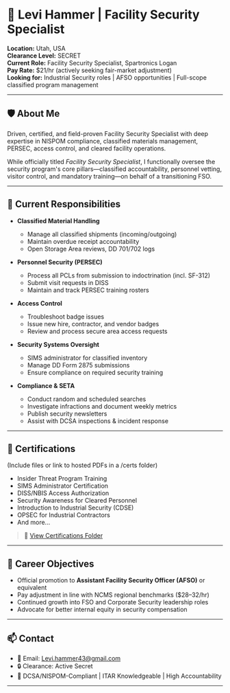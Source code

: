 # 👤 Levi Hammer | Facility Security Specialist

**Location:** Utah, USA  
**Clearance Level:** SECRET  
**Current Role:** Facility Security Specialist, Spartronics Logan  
**Pay Rate:** $21/hr (actively seeking fair-market adjustment)  
**Looking for:** Industrial Security roles | AFSO opportunities | Full-scope classified program management  

---

## 🛡️ About Me

Driven, certified, and field-proven Facility Security Specialist with deep expertise in NISPOM compliance, classified materials management, PERSEC, access control, and cleared facility operations.

While officially titled *Facility Security Specialist*, I functionally oversee the security program's core pillars—classified accountability, personnel vetting, visitor control, and mandatory training—on behalf of a transitioning FSO.

---

## 🧾 Current Responsibilities

- **Classified Material Handling**
  - Manage all classified shipments (incoming/outgoing)
  - Maintain overdue receipt accountability
  - Open Storage Area reviews, DD 701/702 logs

- **Personnel Security (PERSEC)**
  - Process all PCLs from submission to indoctrination (incl. SF-312)
  - Submit visit requests in DISS
  - Maintain and track PERSEC training rosters

- **Access Control**
  - Troubleshoot badge issues
  - Issue new hire, contractor, and vendor badges
  - Review and process secure area access requests

- **Security Systems Oversight**
  - SIMS administrator for classified inventory
  - Manage DD Form 2875 submissions
  - Ensure compliance on required security training

- **Compliance & SETA**
  - Conduct random and scheduled searches
  - Investigate infractions and document weekly metrics
  - Publish security newsletters
  - Assist with DCSA inspections & incident response

---

## 🧾 Certifications

(Include files or link to hosted PDFs in a /certs folder)

- Insider Threat Program Training
- SIMS Administrator Certification
- DISS/NBIS Access Authorization
- Security Awareness for Cleared Personnel
- Introduction to Industrial Security (CDSE)
- OPSEC for Industrial Contractors
- And more...

> 📁 [View Certifications Folder](./certs)

---

## 🎯 Career Objectives

- Official promotion to **Assistant Facility Security Officer (AFSO)** or equivalent
- Pay adjustment in line with NCMS regional benchmarks ($28–32/hr)
- Continued growth into FSO and Corporate Security leadership roles
- Advocate for better internal equity in security compensation

---

## 📫 Contact

- 📧 Email: Levi.hammer43@gmail.com
- 🔒 Clearance: Active Secret
- 🧩 DCSA/NISPOM-Compliant | ITAR Knowledgeable | High Accountability

---
